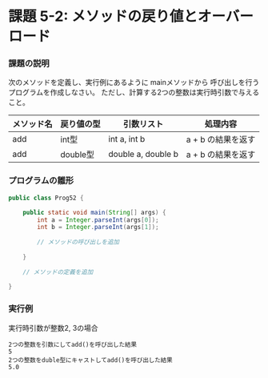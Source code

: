 # 課題 5-2: メソッドの戻り値とオーバーロード
### 課題の説明
次のメソッドを定義し、実行例にあるように mainメソッドから
呼び出しを行うプログラムを作成しなさい。
ただし、計算する2つの整数は実行時引数で与えること。


| メソッド名 | 戻り値の型   | 引数リスト              | 処理内容         |
|-------|---------|--------------------|--------------|
| add   | int型    | int a,  int b      | a + b の結果を返す | 
| add   | double型 | double a, double b | a + b の結果を返す | 

### プログラムの雛形
```java
public class Prog52 {

    public static void main(String[] args) {
        int a = Integer.parseInt(args[0]);
        int b = Integer.parseInt(args[1]);
        
        // メソッドの呼び出しを追加
        
    }
    
    // メソッドの定義を追加
    
}
```


### 実行例
実行時引数が整数2, 3の場合
```
2つの整数を引数にしてadd()を呼び出した結果
5
2つの整数をduble型にキャストしてadd()を呼び出した結果
5.0
```
